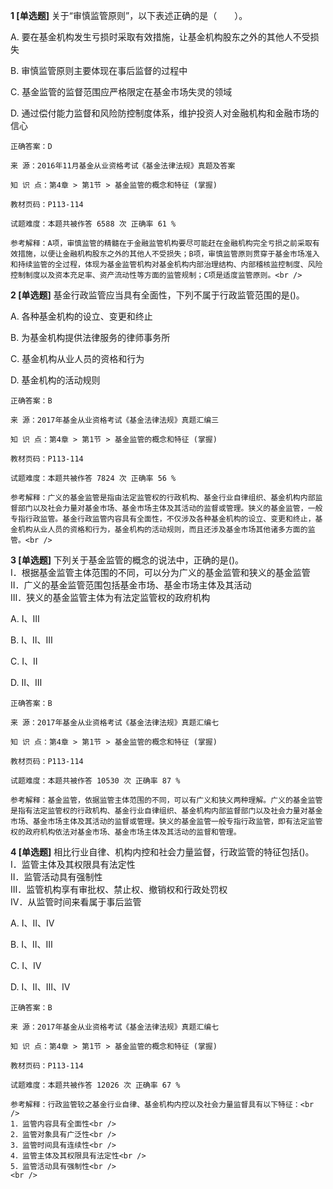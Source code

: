 **1 [单选题]** 关于“审慎监管原则”，以下表述正确的是（&emsp;&emsp;）。

A. 要在基金机构发生亏损时采取有效措施，让基金机构股东之外的其他人不受损失

B. 审慎监管原则主要体现在事后监督的过程中

C. 基金监管的监督范围应严格限定在基金市场失灵的领域

D. 通过偿付能力监督和风险防控制度体系，维护投资人对金融机构和金融市场的信心 

```
正确答案：D

来 源：2016年11月基金从业资格考试《基金法律法规》真题及答案

知 识 点：第4章 > 第1节 > 基金监管的概念和特征 (掌握)

教材页码：P113-114

试题难度：本题共被作答 6588 次 正确率 61 %

参考解释：A项，审慎监管的精髓在于金融监管机构要尽可能赶在金融机构完全亏损之前采取有效措施，以便让金融机构股东之外的其他人不受损失；B项，审慎监管原则贯穿于基金市场准入和持续监管的全过程，体现为基金监管机构对基金机构内部治理结构、内部稽核监控制度、风险控制制度以及资本充足率、资产流动性等方面的监管规制；C项是适度监管原则。<br />

```


**2 [单选题]** 基金行政监管应当具有全面性，下列不属于行政监管范围的是()。

A. 各种基金机构的设立、变更和终止

B. 为基金机构提供法律服务的律师事务所

C. 基金机构从业人员的资格和行为

D. 基金机构的活动规则

```
正确答案：B

来 源：2017年基金从业资格考试《基金法律法规》真题汇编三

知 识 点：第4章 > 第1节 > 基金监管的概念和特征 (掌握)

教材页码：P113-114

试题难度：本题共被作答 7824 次 正确率 56 %

参考解释：广义的基金监管是指由法定监管权的行政机构、基金行业自律组织、基金机构内部监督部门以及社会力量对基金市场、基金市场主体及其活动的监督或管理。狭义的基金监管，一般专指行政监管。基金行政监管内容具有全面性，不仅涉及各种基金机构的设立、变更和终止，基金机构从业人员的资格和行为，基金机构的活动规则，而且还涉及基金市场其他诸多方面的监管。<br />
```


**3 [单选题]** 下列关于基金监管的概念的说法中，正确的是()。<br />
Ⅰ．根据基金监管主体范围的不同，可以分为广义的基金监管和狭义的基金监管<br />
Ⅱ．广义的基金监管范围包括基金市场、基金市场主体及其活动<br />
Ⅲ．狭义的基金监管主体为有法定监管权的政府机构

A. Ⅰ、Ⅲ

B. Ⅰ、Ⅱ、Ⅲ

C. Ⅰ、Ⅱ

D. Ⅱ、Ⅲ

```
正确答案：B

来 源：2017年基金从业资格考试《基金法律法规》真题汇编七

知 识 点：第4章 > 第1节 > 基金监管的概念和特征 (掌握)

教材页码：P113-114

试题难度：本题共被作答 10530 次 正确率 87 %

参考解释：基金监管，依据监管主体范围的不同，可以有广义和狭义两种理解。广义的基金监管是指有法定监管权的行政机构、基金行业自律组织、基金机构内部监督部门以及社会力量对基金市场、基金市场主体及其活动的监督或管理。狭义的基金监管一般专指行政监管，即有法定监管权的政府机构依法对基金市场、基金市场主体及其活动的监督和管理。
```


**4 [单选题]** 相比行业自律、机构内控和社会力量监督，行政监管的特征包括()。<br />
Ⅰ．监管主体及其权限具有法定性<br />
Ⅱ．监管活动具有强制性<br />
Ⅲ．监管机构享有审批权、禁止权、撤销权和行政处罚权<br />
Ⅳ．从监管时间来看属于事后监管

A. Ⅰ、Ⅱ、Ⅳ

B. Ⅰ、Ⅱ、Ⅲ

C. Ⅰ、Ⅳ

D. Ⅰ、Ⅱ、Ⅲ、Ⅳ

```
正确答案：B

来 源：2017年基金从业资格考试《基金法律法规》真题汇编七

知 识 点：第4章 > 第1节 > 基金监管的概念和特征 (掌握)

教材页码：P113-114

试题难度：本题共被作答 12026 次 正确率 67 %

参考解释：行政监管较之基金行业自律、基金机构内控以及社会力量监督具有以下特征：<br />
1．监管内容具有全面性<br />
2．监管对象具有广泛性<br />
3．监管时间具有连续性<br />
4．监管主体及其权限具有法定性<br />
5．监管活动具有强制性<br />
<br />
```

